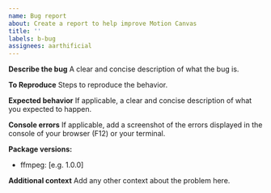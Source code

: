 ```yaml
---
name: Bug report
about: Create a report to help improve Motion Canvas
title: ''
labels: b-bug
assignees: aarthificial
---
```


**Describe the bug**
A clear and concise description of what the bug is.

**To Reproduce**
Steps to reproduce the behavior.

**Expected behavior**
If applicable, a clear and concise description of what you expected to happen.

**Console errors**
If applicable, add a screenshot of the errors displayed in the console of your browser (F12) or your terminal.

**Package versions:**

- ffmpeg: [e.g. 1.0.0]

**Additional context**
Add any other context about the problem here.
